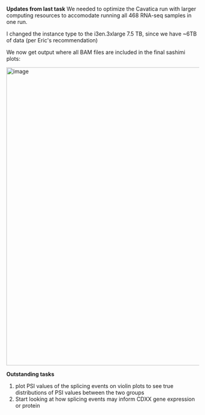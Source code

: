 **Updates from last task**
We needed to optimize the Cavatica run with larger computing resources to accomodate running all 468 RNA-seq samples in one run. 

I changed the instance type to the  i3en.3xlarge 7.5 TB, since we have ~6TB of data (per Eric's recommendation)

We now get output where all BAM files are included in the final sashimi plots:

<img width="777" alt="image" src="https://user-images.githubusercontent.com/54278292/195114493-1b764024-053f-45c2-a6e0-d0fd0f5acc14.png">


**Outstanding tasks**
1. plot PSI values of the splicing events on violin plots to see true distributions of PSI values between the two groups 
2. Start looking at how splicing events may inform CDXX gene expression or protein
